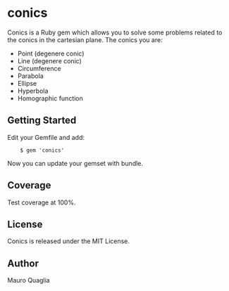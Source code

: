 # conics
Conics is a Ruby gem which allows you to solve some problems related to the conics in the cartesian plane.
The conics you are:
* Point (degenere conic)
* Line (degenere conic)
* Circumference
* Parabola
* Ellipse
* Hyperbola
* Homographic function

## Getting Started
Edit your Gemfile and add:

        $ gem 'conics'
                
Now you can update your gemset with bundle.

## Coverage
Test coverage at 100%.

## License
Conics is released under the MIT License.

## Author
Mauro Quaglia

